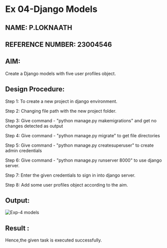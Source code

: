 # Ex 04-Django Models
## NAME: P.LOKNAATH
## REFERENCE NUMBER: 23004546
## AIM:
Create a Django models with five user profiles object.

## Design Procedure:
Step 1:
To create a new project in django environment.

Step 2:
Changing file path with the new project folder.

Step 3:
Give command - "python manage.py makemigrations" and get no changes detected as output

Step 4:
Give command - "python manage.py migrate" to get file directories

Step 5:
Give command - "python manage.py createsuperuser" to create admin credentials

Step 6:
Give command - "python manage.py runserver 8000" to use django server.

Step 7:
Enter the given credentials to sign in into django server.

Step 8:
Add some user profiles object according to the aim.

## Output:
![Exp-4 models](https://github.com/Loknaath-sec/ODD2023-WT-Ex-04-Django-Models/assets/145742558/b5c96d36-6962-4139-b347-48617b293bc4)

## Result :
Hence,the given task is executed successfully.

